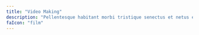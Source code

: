 ```yaml
---
title: "Video Making"
description: "Pellentesque habitant morbi tristique senectus et netus et malesuada fames."
faIcon: "film"
---
```


